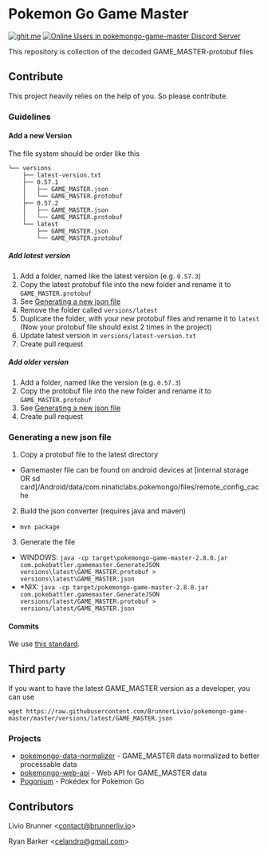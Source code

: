﻿# Pokemon Go Game Master

[![ghit.me](https://ghit.me/badge.svg?repo=BrunnerLivio/pokemongo-game-master)](https://ghit.me/repo/BrunnerLivio/pokemongo-game-master)
[![Online Users in pokemongo-game-master Discord Server](https://discordapp.com/api/guilds/293741011665027073/embed.png)](https://discord.gg/ssVqwvX)


This repository is collection of the decoded GAME_MASTER-protobuf files

## Contribute

This project heavily relies on the help of you. So please contribute. 

### Guidelines

#### Add a new Version
The file system should be order like this
```
└── versions
    ├── latest-version.txt
    ├── 0.57.1
    │   ├── GAME_MASTER.json
    │   └── GAME_MASTER.protobuf
    ├── 0.57.2
    │   ├── GAME_MASTER.json
    │   └── GAME_MASTER.protobuf
    └── latest
        ├── GAME_MASTER.json
        └── GAME_MASTER.protobuf
```
##### Add latest version
1. Add a folder, named like the latest version (e.g. `0.57.3`)
2. Copy the latest protobuf file into the new folder and rename it to `GAME_MASTER.protobuf`
3. See [Generating a new json file](#generating-a-new-json-file)
4. Remove the folder called `versions/latest`
5. Duplicate the folder, with your new protobuf files and rename it to `latest` (Now your protobuf file should exist 2 times in the project)
6. Update latest version in `versions/latest-version.txt`
7. Create pull request



##### Add older version
1. Add a folder, named like the version (e.g. `0.57.3`)
2. Copy the protobuf file into the new folder and rename it to `GAME_MASTER.protobuf`
3. See [Generating a new json file](#generating-a-new-json-file)
4. Create pull request


### Generating a new json file
1. Copy a protobuf file to the latest directory
  * Gamemaster file can be found on android devices at [internal storage OR sd card]/Android/data/com.ninaticlabs.pokemongo/files/remote_config_cache
2. Build the json converter (requires java and maven)
  * `mvn package`
3. Generate the file
  * WINDOWS: `java -cp target\pokemongo-game-master-2.8.0.jar com.pokebattler.gamemaster.GenerateJSON versions\latest\GAME_MASTER.protobuf > versions\latest\GAME_MASTER.json`
  * *NIX: `java -cp target/pokemongo-game-master-2.8.0.jar com.pokebattler.gamemaster.GenerateJSON versions/latest/GAME_MASTER.protobuf > versions/latest/GAME_MASTER.json`

  
#### Commits

We use [this standard](https://github.com/erlang/otp/wiki/Writing-good-commit-messages).

## Third party
If you want to have the latest GAME_MASTER version as a developer, you can use 
```
wget https://raw.githubusercontent.com/BrunnerLivio/pokemongo-game-master/master/versions/latest/GAME_MASTER.json
```
### Projects

- [pokemongo-data-normalizer](https://github.com/BrunnerLivio/pokemongo-data-normalizer) - GAME_MASTER data normalized to better processable data
- [pokemongo-web-api](https://github.com/BrunnerLivio/pokemongo-web-api) - Web API for GAME_MASTER data
- [Pogonium](https://github.com/truimagz/pogonium) - Pokédex for Pokemon Go



## Contributors

Livio Brunner <<a href="mailto:contact@brunnerliv.io">contact@brunnerliv.io</a>>

Ryan Barker <<a href="mailto:celandro@gmail.com">celandro@gmail.com</a>>
